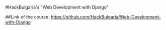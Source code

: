 #HackBulgaria's "Web Development with Django"

##Link of the course: https://github.com/HackBulgaria/Web-Development-with-Django
